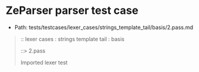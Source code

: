 # ZeParser parser test case

- Path: tests/testcases/lexer_cases/strings_template_tail/basis/2.pass.md

> :: lexer cases : strings template tail : basis
>
> ::> 2.pass
>
> Imported lexer test
>
> <template tail> quotes

## Input

`````js
`${"-->"} a " b `
;
`${"-->"} a " b " c `
;
`${"-->"} a ' b `
;
`${"-->"} a ' b ' c `
;
`${"-->"} a ` b `
;
`${"-->"} a ` b ` c `
`````

## Output

_Note: the whole output block is auto-generated. Manual changes will be overwritten!_

Below follow outputs in four parsing modes: sloppy mode, strict mode script goal, module goal, web compat mode (always sloppy).

Note that the output parts are auto-generated by the test runner to reflect actual result.

### Sloppy mode

Parsed with script goal and as if the code did not start with strict mode header.

`````
throws: Parser error!
  Unable to ASI, token: {# IDENT : nl=N ws=N pos=102:103 loc=14:9 `b`#}

{"-->"} a " b `
;
`${"-->"} a " b " c `
;
`${"-->"} a ' b `
;
`${"-->"} a ' b ' c `
;
`${"-->"} a ` b `
              ^------- error

;
`${"-->"} a ` b ` c `
`````

### Strict mode

Parsed with script goal but as if it was starting with `"use strict"` at the top.

_Output same as sloppy mode._

### Module goal

Parsed with the module goal.

_Output same as sloppy mode._

### Web compat mode

Parsed in sloppy script mode but with the web compat flag enabled.

_Output same as sloppy mode._
